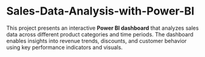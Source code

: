 # Sales-Data-Analysis-with-Power-BI
This project presents an interactive **Power BI dashboard** that analyzes sales data across different product categories and time periods. The dashboard enables insights into revenue trends, discounts, and customer behavior using key performance indicators and visuals.
